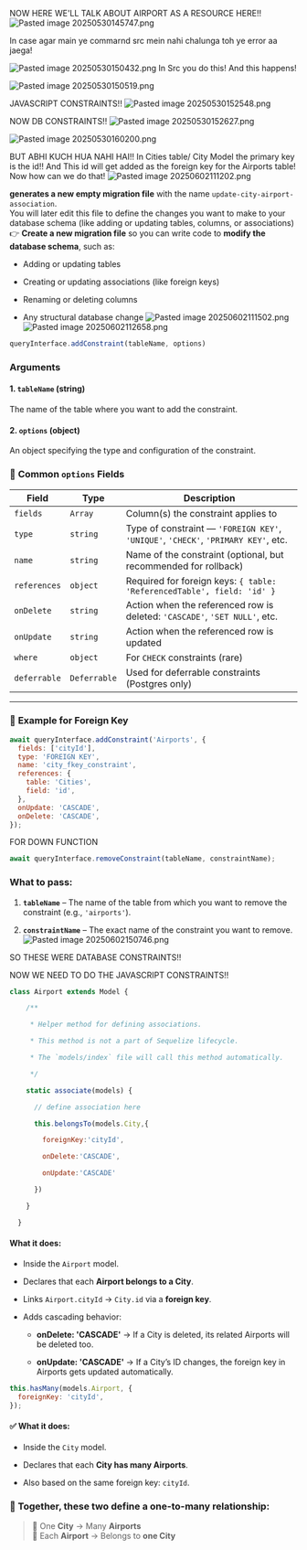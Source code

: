
NOW HERE WE'LL TALK ABOUT AIRPORT AS A RESOURCE HERE!!
![Pasted image 20250530145747.png](../../Images/Pasted%20image%2020250530145747.png)

In case agar main ye commarnd src mein nahi chalunga toh ye error aa jaega!

![Pasted image 20250530150432.png](../../Images/Pasted%20image%2020250530150432.png)
In Src you do this! And this happens!

![Pasted image 20250530150519.png](../../Images/Pasted%20image%2020250530150519.png)

JAVASCRIPT CONSTRAINTS!!
![Pasted image 20250530152548.png](../../Images/Pasted%20image%2020250530152548.png)

NOW DB CONSTRAINTS!!
![Pasted image 20250530152627.png](../../Images/Pasted%20image%2020250530152627.png)

![Pasted image 20250530160200.png](../../Images/Pasted%20image%2020250530160200.png)

BUT ABHI KUCH HUA NAHI HAI!!
In Cities table/ City Model the primary key is the id!! And This id will get added as the foreign key for the Airports table!
Now how can we do that!
![Pasted image 20250602111202.png](../../Images/Pasted%20image%2020250602111202.png)

**generates a new empty migration file** with the name `update-city-airport-association`.  
You will later edit this file to define the changes you want to make to your database schema (like adding or updating tables, columns, or associations)
👉 **Create a new migration file** so you can write code to **modify the database schema**, such as:

- Adding or updating tables
    
- Creating or updating associations (like foreign keys)
    
- Renaming or deleting columns
    
- Any structural database change
![Pasted image 20250602111502.png](../../Images/Pasted%20image%2020250602111502.png)
![Pasted image 20250602112658.png](../../Images/Pasted%20image%2020250602112658.png)

```javascript
queryInterface.addConstraint(tableName, options)
```

### **Arguments**

#### 1. **`tableName`** (string)

The name of the table where you want to add the constraint.

#### 2. **`options`** (object)

An object specifying the type and configuration of the constraint.


### 🧱 **Common `options` Fields**

|Field|Type|Description|
|---|---|---|
|`fields`|`Array`|Column(s) the constraint applies to|
|`type`|`string`|Type of constraint — `'FOREIGN KEY'`, `'UNIQUE'`, `'CHECK'`, `'PRIMARY KEY'`, etc.|
|`name`|`string`|Name of the constraint (optional, but recommended for rollback)|
|`references`|`object`|Required for foreign keys: `{ table: 'ReferencedTable', field: 'id' }`|
|`onDelete`|`string`|Action when the referenced row is deleted: `'CASCADE'`, `'SET NULL'`, etc.|
|`onUpdate`|`string`|Action when the referenced row is updated|
|`where`|`object`|For `CHECK` constraints (rare)|
|`deferrable`|`Deferrable`|Used for deferrable constraints (Postgres only)|

---

### 📌 **Example for Foreign Key**

```javascript
await queryInterface.addConstraint('Airports', {
  fields: ['cityId'],
  type: 'FOREIGN KEY',
  name: 'city_fkey_constraint',
  references: {
    table: 'Cities',
    field: 'id',
  },
  onUpdate: 'CASCADE',
  onDelete: 'CASCADE',
});

```

FOR DOWN FUNCTION

```javascript
await queryInterface.removeConstraint(tableName, constraintName);
```
### **What to pass:**

1. **`tableName`** – The name of the table from which you want to remove the constraint (e.g., `'airports'`).
    
2. **`constraintName`** – The exact name of the constraint you want to remove.
![Pasted image 20250602150746.png](../../Images/Pasted%20image%2020250602150746.png)


SO THESE WERE DATABASE CONSTRAINTS!! 

NOW WE NEED TO DO THE JAVASCRIPT CONSTRAINTS!!



```javascript
class Airport extends Model {

    /**

     * Helper method for defining associations.

     * This method is not a part of Sequelize lifecycle.

     * The `models/index` file will call this method automatically.

     */

    static associate(models) {

      // define association here

      this.belongsTo(models.City,{

        foreignKey:'cityId',

        onDelete:'CASCADE',

        onUpdate:'CASCADE'

      })

    }

  }
```


#### What it does:

- Inside the `Airport` model.
    
- Declares that each **Airport belongs to a City**.
    
- Links `Airport.cityId` → `City.id` via a **foreign key**.
    
- Adds cascading behavior:
    
    - **onDelete: 'CASCADE'** → If a City is deleted, its related Airports will be deleted too.
        
    - **onUpdate: 'CASCADE'** → If a City’s ID changes, the foreign key in Airports gets updated automatically.



```javascript
this.hasMany(models.Airport, {
  foreignKey: 'cityId',
});

```

#### ✅ What it does:

- Inside the `City` model.
    
- Declares that each **City has many Airports**.
    
- Also based on the same foreign key: `cityId`.

### 🔗 Together, these two define a **one-to-many** relationship:

> 📍 One **City** → Many **Airports**  
> 📍 Each **Airport** → Belongs to **one City**



